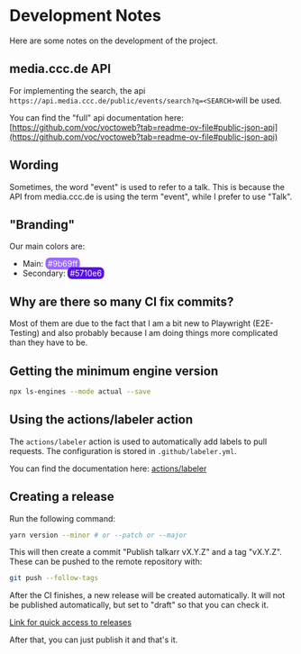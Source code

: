 # Development Notes

Here are some notes on the development of the project.

## media.ccc.de API

For implementing the search, the api `https://api.media.ccc.de/public/events/search?q=<SEARCH>`will be used.

You can find the "full" api documentation here: [https://github.com/voc/voctoweb?tab=readme-ov-file#public-json-api](https://github.com/voc/voctoweb?tab=readme-ov-file#public-json-api)

## Wording

Sometimes, the word "event" is used to refer to a talk. This is because the API from media.ccc.de is using the term "event", while I prefer to use "Talk".

## "Branding"

Our main colors are:

- Main: <span style="background-color: #9b69ff; color: white; padding: 2px 4px; border-radius: 8px;" width="10" height="10">#9b69ff</span>
- Secondary: <span style="background-color: #5710e6; color: white; padding: 2px 4px; border-radius: 8px;">#5710e6</span>

## Why are there so many CI fix commits?

Most of them are due to the fact that I am a bit new to Playwright (E2E-Testing) and also probably because I am doing things more complicated than they have to be.

## Getting the minimum engine version

```bash
npx ls-engines --mode actual --save
```

## Using the actions/labeler action

The `actions/labeler` action is used to automatically add labels to pull requests. The configuration is stored in `.github/labeler.yml`.

You can find the documentation here: [actions/labeler](https://github.com/actions/labeler)

## Creating a release

Run the following command:

```bash
yarn version --minor # or --patch or --major
```

This will then create a commit "Publish talkarr vX.Y.Z" and a tag "vX.Y.Z".
These can be pushed to the remote repository with:

```bash
git push --follow-tags
```

After the CI finishes, a new release will be created automatically.
It will not be published automatically, but set to "draft" so that you can check it.

[Link for quick access to releases](https://github.com/talkarr/talkarr/releases)

After that, you can just publish it and that's it.
